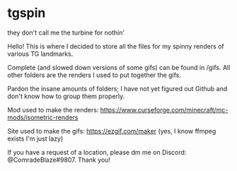 # tgspin
they don't call me the turbine for nothin'

Hello! This is where I decided to store all the files for my spinny renders of various TG landmarks.

Complete (and slowed down versions of some gifs) can be found in /gifs. All other folders are the renders I used to put together the gifs.

Pardon the insane amounts of folders; I have not yet figured out Github and don't know how to group them properly.

Mod used to make the renders: https://www.curseforge.com/minecraft/mc-mods/isometric-renders

Site used to make the gifs: https://ezgif.com/maker (yes, I know ffmpeg exists I'm just lazy)

If you have a request of a location, please dm me on Discord: @ComradeBlaze#9807. Thank you!
